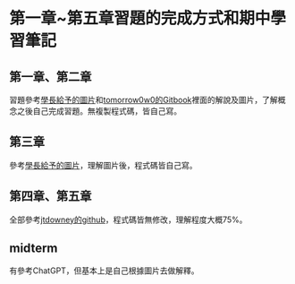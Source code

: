 # 第一章~第五章習題的完成方式和期中學習筆記

## 第一章、第二章

習題參考[學長給予的圖片](https://github.com/Leng-Jin/co112a/tree/master/%E8%A8%88%E7%AE%97%E6%A9%9F%E7%B5%90%E6%A7%8B(%E5%9C%96%E7%89%87) "游標顯示")和[tomorrow0w0的Gitbook](https://tomorrow0w0.gitbooks.io/nand2tetris-homework/content/ "游標顯示")裡面的解說及圖片，了解概念之後自己完成習題。無複製程式碼，皆自己寫。

## 第三章
參考[學長給予的圖片](https://github.com/Leng-Jin/co112a/tree/master/%E8%A8%88%E7%AE%97%E6%A9%9F%E7%B5%90%E6%A7%8B(%E5%9C%96%E7%89%87) "游標顯示")，理解圖片後，程式碼皆自己寫。


## 第四章、第五章
全部參考[jtdowney的github](https://github.com/jtdowney/nand2tetris/tree/master/04 "游標顯示")，程式碼皆無修改，理解程度大概75%。


## midterm
有參考ChatGPT，但基本上是自己根據圖片去做解釋。
